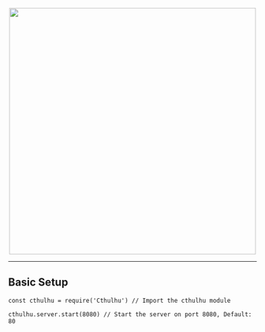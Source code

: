 <p align='center'>
<img src='https://devreece.tech/img/cthulhuText.svg' width='500'>
</p>

---

## Basic Setup
```node
const cthulhu = require('Cthulhu') // Import the cthulhu module

cthulhu.server.start(8080) // Start the server on port 8080, Default: 80



```
